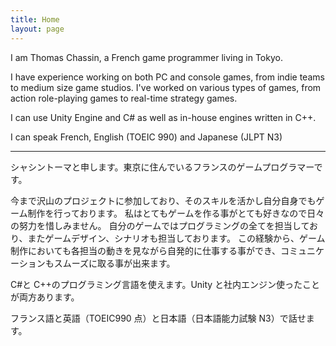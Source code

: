 ```yaml
---
title: Home
layout: page
---
```


I am Thomas Chassin, a French game programmer living in Tokyo.

I have experience working on both PC and console games, from indie teams to medium size game studios. I've worked on various types of games, from action role-playing games to real-time strategy games.

I can use Unity Engine and C# as well as in-house engines written in C++.

I can speak French, English (TOEIC 990) and Japanese (JLPT N3)

---

シャシントーマと申します。東京に住んでいるフランスのゲームプログラマーです。

今まで沢山のプロジェクトに参加しており、そのスキルを活かし自分自身でもゲーム制作を行っております。
私はとてもゲームを作る事がとても好きなので日々の努力を惜しみません。
自分のゲームではプログラミングの全てを担当しており、またゲームデザイン、シナリオも担当しております。
この経験から、ゲーム制作においても各担当の動きを見ながら自発的に仕事する事ができ、コミュニケーションもスムーズに取る事が出来ます。

C#と C++のプログラミング言語を使えます。Unity と社内エンジン使ったことが両方あります。

フランス語と英語（TOEIC990 点）と日本語（日本語能力試験 N3）で話せます。
